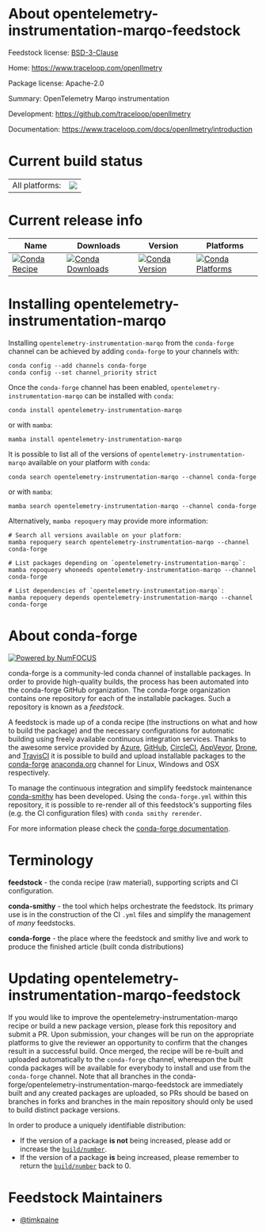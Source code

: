 About opentelemetry-instrumentation-marqo-feedstock
===================================================

Feedstock license: [BSD-3-Clause](https://github.com/conda-forge/opentelemetry-instrumentation-marqo-feedstock/blob/main/LICENSE.txt)

Home: https://www.traceloop.com/openllmetry

Package license: Apache-2.0

Summary: OpenTelemetry Marqo instrumentation

Development: https://github.com/traceloop/openllmetry

Documentation: https://www.traceloop.com/docs/openllmetry/introduction

Current build status
====================


<table><tr><td>All platforms:</td>
    <td>
      <a href="https://dev.azure.com/conda-forge/feedstock-builds/_build/latest?definitionId=25170&branchName=main">
        <img src="https://dev.azure.com/conda-forge/feedstock-builds/_apis/build/status/opentelemetry-instrumentation-marqo-feedstock?branchName=main">
      </a>
    </td>
  </tr>
</table>

Current release info
====================

| Name | Downloads | Version | Platforms |
| --- | --- | --- | --- |
| [![Conda Recipe](https://img.shields.io/badge/recipe-opentelemetry--instrumentation--marqo-green.svg)](https://anaconda.org/conda-forge/opentelemetry-instrumentation-marqo) | [![Conda Downloads](https://img.shields.io/conda/dn/conda-forge/opentelemetry-instrumentation-marqo.svg)](https://anaconda.org/conda-forge/opentelemetry-instrumentation-marqo) | [![Conda Version](https://img.shields.io/conda/vn/conda-forge/opentelemetry-instrumentation-marqo.svg)](https://anaconda.org/conda-forge/opentelemetry-instrumentation-marqo) | [![Conda Platforms](https://img.shields.io/conda/pn/conda-forge/opentelemetry-instrumentation-marqo.svg)](https://anaconda.org/conda-forge/opentelemetry-instrumentation-marqo) |

Installing opentelemetry-instrumentation-marqo
==============================================

Installing `opentelemetry-instrumentation-marqo` from the `conda-forge` channel can be achieved by adding `conda-forge` to your channels with:

```
conda config --add channels conda-forge
conda config --set channel_priority strict
```

Once the `conda-forge` channel has been enabled, `opentelemetry-instrumentation-marqo` can be installed with `conda`:

```
conda install opentelemetry-instrumentation-marqo
```

or with `mamba`:

```
mamba install opentelemetry-instrumentation-marqo
```

It is possible to list all of the versions of `opentelemetry-instrumentation-marqo` available on your platform with `conda`:

```
conda search opentelemetry-instrumentation-marqo --channel conda-forge
```

or with `mamba`:

```
mamba search opentelemetry-instrumentation-marqo --channel conda-forge
```

Alternatively, `mamba repoquery` may provide more information:

```
# Search all versions available on your platform:
mamba repoquery search opentelemetry-instrumentation-marqo --channel conda-forge

# List packages depending on `opentelemetry-instrumentation-marqo`:
mamba repoquery whoneeds opentelemetry-instrumentation-marqo --channel conda-forge

# List dependencies of `opentelemetry-instrumentation-marqo`:
mamba repoquery depends opentelemetry-instrumentation-marqo --channel conda-forge
```


About conda-forge
=================

[![Powered by
NumFOCUS](https://img.shields.io/badge/powered%20by-NumFOCUS-orange.svg?style=flat&colorA=E1523D&colorB=007D8A)](https://numfocus.org)

conda-forge is a community-led conda channel of installable packages.
In order to provide high-quality builds, the process has been automated into the
conda-forge GitHub organization. The conda-forge organization contains one repository
for each of the installable packages. Such a repository is known as a *feedstock*.

A feedstock is made up of a conda recipe (the instructions on what and how to build
the package) and the necessary configurations for automatic building using freely
available continuous integration services. Thanks to the awesome service provided by
[Azure](https://azure.microsoft.com/en-us/services/devops/), [GitHub](https://github.com/),
[CircleCI](https://circleci.com/), [AppVeyor](https://www.appveyor.com/),
[Drone](https://cloud.drone.io/welcome), and [TravisCI](https://travis-ci.com/)
it is possible to build and upload installable packages to the
[conda-forge](https://anaconda.org/conda-forge) [anaconda.org](https://anaconda.org/)
channel for Linux, Windows and OSX respectively.

To manage the continuous integration and simplify feedstock maintenance
[conda-smithy](https://github.com/conda-forge/conda-smithy) has been developed.
Using the ``conda-forge.yml`` within this repository, it is possible to re-render all of
this feedstock's supporting files (e.g. the CI configuration files) with ``conda smithy rerender``.

For more information please check the [conda-forge documentation](https://conda-forge.org/docs/).

Terminology
===========

**feedstock** - the conda recipe (raw material), supporting scripts and CI configuration.

**conda-smithy** - the tool which helps orchestrate the feedstock.
                   Its primary use is in the construction of the CI ``.yml`` files
                   and simplify the management of *many* feedstocks.

**conda-forge** - the place where the feedstock and smithy live and work to
                  produce the finished article (built conda distributions)


Updating opentelemetry-instrumentation-marqo-feedstock
======================================================

If you would like to improve the opentelemetry-instrumentation-marqo recipe or build a new
package version, please fork this repository and submit a PR. Upon submission,
your changes will be run on the appropriate platforms to give the reviewer an
opportunity to confirm that the changes result in a successful build. Once
merged, the recipe will be re-built and uploaded automatically to the
`conda-forge` channel, whereupon the built conda packages will be available for
everybody to install and use from the `conda-forge` channel.
Note that all branches in the conda-forge/opentelemetry-instrumentation-marqo-feedstock are
immediately built and any created packages are uploaded, so PRs should be based
on branches in forks and branches in the main repository should only be used to
build distinct package versions.

In order to produce a uniquely identifiable distribution:
 * If the version of a package **is not** being increased, please add or increase
   the [``build/number``](https://docs.conda.io/projects/conda-build/en/latest/resources/define-metadata.html#build-number-and-string).
 * If the version of a package **is** being increased, please remember to return
   the [``build/number``](https://docs.conda.io/projects/conda-build/en/latest/resources/define-metadata.html#build-number-and-string)
   back to 0.

Feedstock Maintainers
=====================

* [@timkpaine](https://github.com/timkpaine/)


<!-- dummy commit to enable rerendering -->

